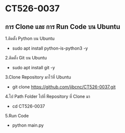# CT526-0037
## การ Clone และ การ Run Code บน Ubuntu
1.ติดตั้ง Python บน Ubuntu
- sudo apt install python-is-python3 -y

2.ติดตั้ง Git บน Ubuntu
- sudo apt install git -y  

3.Clone Repository มาไว้ที่ Ubuntu
- git clone https://github.com/jibcnc/CT526-0037.git

4.ไป Path Folder ไปที่ Repository ที่ Clone มา
- cd CT526-0037

5.Run Code
- python main.py  


